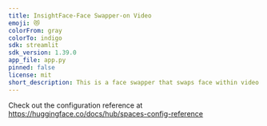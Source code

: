 ```yaml
---
title: InsightFace-Face Swapper-on Video
emoji: 😻
colorFrom: gray
colorTo: indigo
sdk: streamlit
sdk_version: 1.39.0
app_file: app.py
pinned: false
license: mit
short_description: This is a face swapper that swaps face within video.
---
```


Check out the configuration reference at https://huggingface.co/docs/hub/spaces-config-reference
